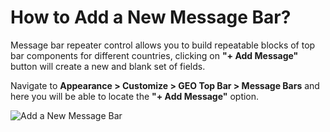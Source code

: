 # How to Add a New Message Bar?

Message bar repeater control allows you to build repeatable blocks of top bar components for different countries, clicking on **"+ Add Message"** button will create a new and blank set of fields.

Navigate to **Appearance > Customize > GEO Top Bar > Message Bars** and here you will be able to locate the **"+ Add Message"** option.

![Add a New Message Bar](http://res.cloudinary.com/mypreview/image/upload/v1492392739/add-new-message-bar_sbxbue.gif)
